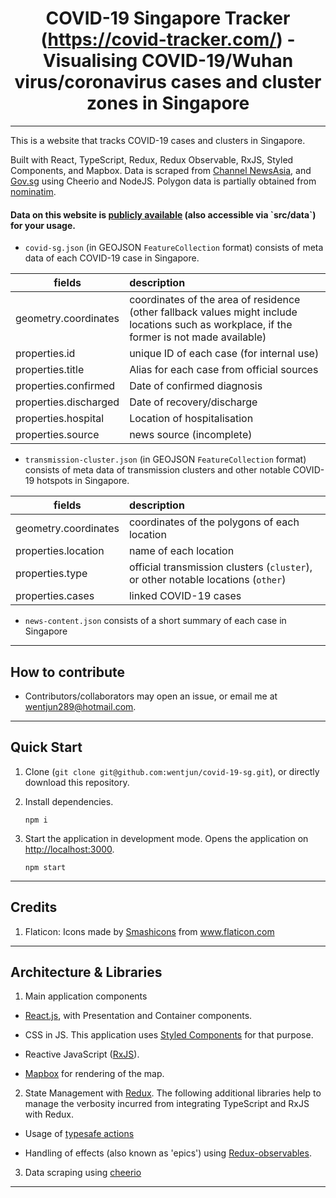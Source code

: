 <div align="center">

# COVID-19 Singapore Tracker (https://covid-tracker.com/) - Visualising COVID-19/Wuhan virus/coronavirus cases and cluster zones in Singapore #

</div>

----
This is a website that tracks COVID-19 cases and clusters in Singapore.

Built with React, TypeScript, Redux, Redux Observable, RxJS, Styled Components, and Mapbox. Data is scraped from <a href="https://www.flaticon.com/" title="CNA">Channel NewsAsia</a>, and <a href="https://www.gov.sg/article/covid-19-cases-in-singapore" title="gov.sg">Gov.sg</a> using Cheerio and NodeJS. Polygon data is partially obtained from [nominatim](https://nominatim.openstreetmap.org/).

<h4>Data on this website is <a href="https://github.com/wentjun/covid-19-sg/tree/master/src/data" title="data">publicly available</a> (also accessible via `src/data`) for your usage.</h4>

- `covid-sg.json` (in GEOJSON `FeatureCollection` format) consists of meta data of each COVID-19 case in Singapore.

| fields        | description           |
| ------------- |:-------------|
| geometry.coordinates     | coordinates of the area of residence (other fallback values might include locations such as workplace, if the former is not made available) |
| properties.id      | unique ID of each case (for internal use)      |
| properties.title | Alias for each case from official sources      |    
| properties.confirmed | Date  of confirmed diagnosis    |   
| properties.discharged | Date of recovery/discharge     |   
| properties.hospital | Location of hospitalisation      |    
| properties.source | news source (incomplete)     |  

- `transmission-cluster.json` (in GEOJSON `FeatureCollection` format) consists of meta data of transmission clusters and other notable COVID-19 hotspots in Singapore.


| fields     | description |
| ------------- |:-------------|
| geometry.coordinates     | coordinates of the polygons of each location |
| properties.location      | name of each location      |
| properties.type | official transmission clusters (`cluster`), or other notable locations (`other`)      |
| properties.cases | linked COVID-19 cases      |

- `news-content.json` consists of a short summary of each case in Singapore


----
## How to contribute

- Contributors/collaborators may open an issue, or email me at wentjun289@hotmail.com.

----

## Quick Start
1. Clone (`git clone git@github.com:wentjun/covid-19-sg.git`), or directly download this repository.
2. Install dependencies.

    ```
    npm i
    ```
3. Start the application in development mode. Opens the application on [http://localhost:3000](http://localhost:3000).

    ```
    npm start
    ```

----

## Credits

1) Flaticon: Icons made by <a href="https://www.flaticon.com/authors/smashicons" title="Smashicons">Smashicons</a> from <a href="https://www.flaticon.com/" title="Flaticon"> www.flaticon.com</a>

----

## Architecture & Libraries

1) Main application components

- [React.js](https://reactjs.org/), with Presentation and Container components.

- CSS in JS. This application uses [Styled Components](https://www.styled-components.com/) for that purpose.

- Reactive JavaScript ([RxJS](https://www.learnrxjs.io/)).

- [Mapbox](https://docs.mapbox.com/mapbox-gl-js/api/) for rendering of the map.

2) State Management with [Redux](https://react-redux.js.org/). The following additional libraries help to manage the verbosity incurred from integrating TypeScript and RxJS with Redux.

- Usage of [typesafe actions](https://github.com/piotrwitek/typesafe-actions)

- Handling of effects (also known as 'epics') using [Redux-observables](https://github.com/redux-observable/redux-observable).

3) Data scraping using [cheerio](https://cheerio.js.org/)

----

